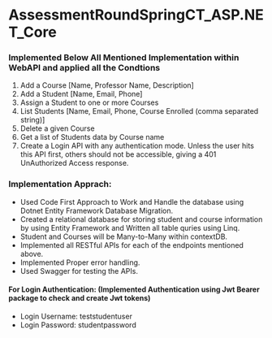 # AssessmentRoundSpringCT_ASP.NET_Core

### Implemented Below All Mentioned Implementation within WebAPI and applied all the Condtions
1. Add a Course [Name, Professor Name, Description]
2. Add a Student [Name, Email, Phone]
3. Assign a Student to one or more Courses
4. List Students [Name, Email, Phone, Course Enrolled (comma separated string)]
5. Delete a given Course
6. Get a list of Students data by Course name
7. Create a Login API with any authentication mode. Unless the user hits this API first, others should 
not be accessible, giving a 401 UnAuthorized Access response.

### Implementation Apprach:
- Used Code First Approach to Work and Handle the database using Dotnet Entity Framework Database Migration.
- Created a relational database for storing student and course information by using Entity Framework and Written all table quries using Linq.
- Student and Courses will be Many-to-Many within contextDB.
- Implemented all RESTful APIs for each of the endpoints mentioned above.
- Implemented Proper error handling.
- Used Swagger for testing the APIs.

#### For Login Authentication: (Implemented Authentication using Jwt Bearer package to check and create Jwt tokens)
- Login Username: teststudentuser
- Login Password: studentpassword
